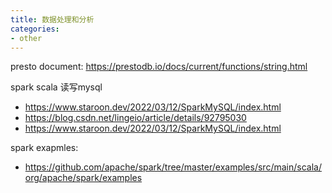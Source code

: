 ```yaml
---
title: 数据处理和分析
categories:
- other
---
```



presto document:
https://prestodb.io/docs/current/functions/string.html


spark scala 读写mysql
- https://www.staroon.dev/2022/03/12/SparkMySQL/index.html
- https://blog.csdn.net/lingeio/article/details/92795030
- https://www.staroon.dev/2022/03/12/SparkMySQL/index.html

spark exapmles:
- https://github.com/apache/spark/tree/master/examples/src/main/scala/org/apache/spark/examples




